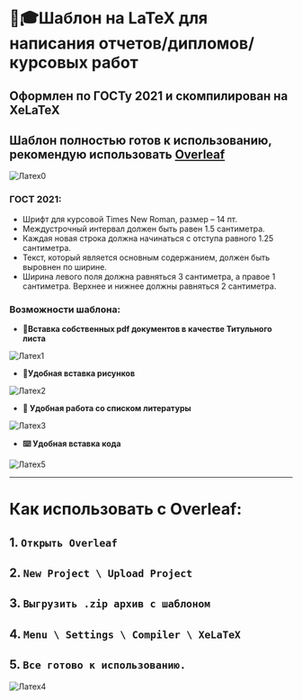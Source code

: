 # 📝🎓Шаблон на LaTeX для написания отчетов/дипломов/курсовых работ
## Оформлен по ГОСТу 2021 и скомпилирован на **XeLaTeX**
## Шаблон полностью готов к использованию, рекомендую использовать [Overleaf](https://www.overleaf.com)
![Латех0](https://user-images.githubusercontent.com/50325702/144894501-31acd84e-14f4-4ffc-8ff9-b1396f0042c6.gif)
### ГОСТ 2021:
- Шрифт для курсовой Times New Roman, размер – 14 пт.
- Междустрочный интервал должен быть равен 1.5 cантиметра.
- Каждая новая строка должна начинаться с отступа равного 1.25 сантиметра.
- Текст, который является основным содержанием, должен быть выровнен по ширине.
- Ширина левого поля должна равняться 3 сантиметра, а правое 1 сантиметра. Верхнее и нижнее должны равняться 2 сантиметра.

### Возможности шаблона:
- **📄Вставка собственных pdf документов в качестве Титульного листа**

![Латех1](https://user-images.githubusercontent.com/50325702/144894563-c3377fda-2a5a-4262-bacd-c5b5fc9efa33.gif)

- **👀Удобная вставка рисунков**

![Латех2](https://user-images.githubusercontent.com/50325702/145111130-3bca7a9e-ff14-4b3b-820b-4b808f09b116.gif)

- **📑 Удобная работа со списком литературы**

![Латех3](https://user-images.githubusercontent.com/50325702/145111243-0860d62a-a901-4a1f-be7a-4ef646724369.gif)

- **⌨️ Удобная вставка кода**

![Латех5](https://user-images.githubusercontent.com/50325702/145450070-765bb0b6-732e-4cc2-b240-679b989a1a4f.gif)
____
# Как использовать с Overleaf:
## 1. `Открыть Overleaf`
## 2. `New Project \ Upload Project`
## 3. `Выгрузить .zip архив с шаблоном`
## 4. `Menu \ Settings \ Compiler \ XeLaTeX`
## 5. `Все готово к использованию.`

![Латех4](https://user-images.githubusercontent.com/50325702/145113575-d8136e3b-f10b-43c8-a275-372a9f60deac.gif)
